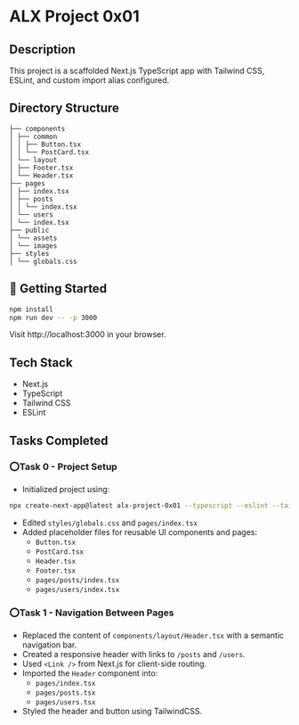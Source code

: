 # ALX Project 0x01

## Description

This project is a scaffolded Next.js TypeScript app with Tailwind CSS, ESLint, and custom import alias configured.

## Directory Structure

```plaintext
├── components
│ ├── common
│ │ ├── Button.tsx
│ │ └── PostCard.tsx
│ └── layout
│ ├── Footer.tsx
│ └── Header.tsx
├── pages
│ ├── index.tsx
│ ├── posts
│ │ └── index.tsx
│ └── users
│ └── index.tsx
├── public
│ └── assets
│ └── images
├── styles
│ └── globals.css
```

## 🚀 Getting Started

```bash
npm install
npm run dev -- -p 3000
```

Visit http://localhost:3000 in your browser.

## Tech Stack

- Next.js
- TypeScript
- Tailwind CSS
- ESLint

## Tasks Completed

### ⭕Task 0 - Project Setup

- Initialized project using:

```bash
npx create-next-app@latest alx-project-0x01 --typescript --eslint --tailwind --import-alias "@/*"
```

- Edited `styles/globals.css` and `pages/index.tsx`
- Added placeholder files for reusable UI components and pages:
  - `Button.tsx`
  - `PostCard.tsx`
  - `Header.tsx`
  - `Footer.tsx`
  - `pages/posts/index.tsx`
  - `pages/users/index.tsx`

### ⭕Task 1 - Navigation Between Pages

- Replaced the content of `components/layout/Header.tsx` with a semantic navigation bar.
- Created a responsive header with links to `/posts` and `/users`.
- Used `<Link />` from Next.js for client-side routing.
- Imported the `Header` component into:
  - `pages/index.tsx`
  - `pages/posts.tsx`
  - `pages/users.tsx`
- Styled the header and button using TailwindCSS.
